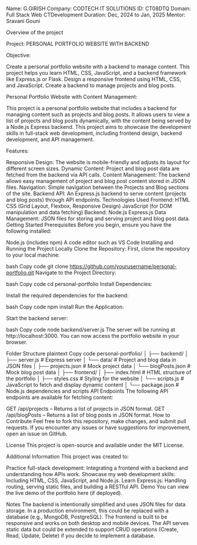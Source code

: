 Name: G.GIRISH
Company: CODTECH IT SOLUTIONS
ID: CT08DTQ
Domain: Full Stack Web CTDevelopment
Duration: Dec, 2024 to Jan, 2025
Mentor: Sravani Gouni

Overview of the project

Project: PERSONAL PORTFOLIO WEBSITE WITH BACKEND

Objective:

Create a personal portfolio website with a backend to manage content. This
project helps you learn HTML, CSS, JavaScript, and a backend framework like
Express.js or Flask. Design a responsive frontend using HTML, CSS, and
JavaScript. Create a backend to manage projects and blog posts.

Personal Portfolio Website with Content Management:

This project is a personal portfolio website that includes a backend for managing content such as projects and blog posts. It allows users to view a list of projects and blog posts dynamically, with the content being served by a Node.js Express backend. This project aims to showcase the development skills in full-stack web development, including frontend design, backend development, and API management.

Features:

Responsive Design: The website is mobile-friendly and adjusts its layout for different screen sizes.
Dynamic Content: Project and blog post data are fetched from the backend via API calls.
Content Management: The backend allows easy management of project and blog post content stored in JSON files.
Navigation: Simple navigation between the Projects and Blog sections of the site.
Backend API: An Express.js backend to serve content (projects and blog posts) through API endpoints.
Technologies Used
Frontend:
HTML
CSS (Grid Layout, Flexbox, Responsive Design)
JavaScript (for DOM manipulation and data fetching)
Backend:
Node.js
Express.js
Data Management:
JSON files for storing and serving project and blog post data.
Getting Started
Prerequisites
Before you begin, ensure you have the following installed:

Node.js (includes npm)
A code editor such as VS Code
Installing and Running the Project Locally
Clone the Repository: First, clone the repository to your local machine:

bash
Copy code
git clone https://github.com/yourusername/personal-portfolio.git
Navigate to the Project Directory:

bash
Copy code
cd personal-portfolio
Install Dependencies:

Install the required dependencies for the backend:

bash
Copy code
npm install
Run the Application:

Start the backend server:

bash
Copy code
node backend/server.js
The server will be running at http://localhost:3000. You can now access the portfolio website in your browser.

Folder Structure
plaintext
Copy code
personal-portfolio/
│
├── backend/
│   ├── server.js           # Express server
│   └── data/               # Project and blog data in JSON files
│       ├── projects.json   # Mock project data
│       └── blogPosts.json  # Mock blog post data
│
├── frontend/
│   ├── index.html          # HTML structure of the portfolio
│   ├── styles.css          # Styling for the website
│   └── scripts.js          # JavaScript to fetch and display dynamic content
│
└── package.json            # Node.js dependencies and scripts
API Endpoints
The following API endpoints are available for fetching content:

GET /api/projects – Returns a list of projects in JSON format.
GET /api/blogPosts – Returns a list of blog posts in JSON format.
How to Contribute
Feel free to fork this repository, make changes, and submit pull requests. If you encounter any issues or have suggestions for improvement, open an issue on GitHub.

License
This project is open-source and available under the MIT License.

Additional Information
This project was created to:

Practice full-stack development: Integrating a frontend with a backend and understanding how APIs work.
Showcase my web development skills: Including HTML, CSS, JavaScript, and Node.js.
Learn Express.js: Handling routing, serving static files, and building a RESTful API.
Demo
You can view the live demo of the portfolio here (if deployed).

Notes
The backend is intentionally simplified and uses JSON files for data storage. In a production environment, this could be replaced with a database (e.g., MongoDB, PostgreSQL).
The frontend is built to be responsive and works on both desktop and mobile devices.
The API serves static data but could be extended to support CRUD operations (Create, Read, Update, Delete) if you decide to implement a database.
